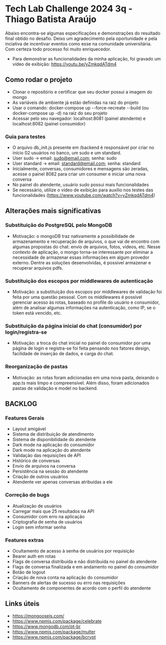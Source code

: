 # Tech Lab Challenge 2024 3q - Thiago Batista Araújo

Abaixo encontra-se algumas especificações e demonstrações do resultado final obtido no desafio.
Deixo um agradecimento pela oportunidade e pela inciativa de incentivar eventos como esse na comunidade universitária. Com certeza todo processo foi muito enriquecedor.
- Para demonstrar as funcionalidades da minha aplicação, foi gravado um vídeo de exibição: <https://youtu.be/yZmkqdATdm4>

## Como rodar o projeto
  - Clonar o repositório e certificar que seu docker possui a imagem do mongo
  - As variáveis de ambiente já estão definidas na raiz do projeto
  - Usar o comando: docker-compose up --force-recreate --build (ou docker-compose up -d) na raiz do seu projeto
  - Acessar pelo seu navegador: localhost:8081 (painel atendente) e localhost:8082 (painel consumidor)
### Guia para testes
  - O arquivo db_init.js presente em /backend é responsável por criar no início 02 usuários no banco, um sudo e um standard.
  - User sudo -> email: sudo@email.com; senha: sudo
  - User standard -> email: standard@email.com; senha: standard
  - Inicialmente, conversas, consumidores e mensagens são zeradas, acesse o painel 8082 para criar um consumer e iniciar uma nova conversa
  - No painel do atendente, usuário sudo possui mais funcionalidades
  - Se necessário, utilize o vídeo de exibição para auxílio nos testes das funcionalidades (<https://www.youtube.com/watch?v=yZmkqdATdm4>)

## Alterações mais significativas
### Substituição do PostgreSQL pelo MongoDB
  - Motivação: o mongoDB traz nativamente a possibilidade de armazenamento e recuperação de arquivos, o que vai de encontro com algumas propostas do chat: envio de arquivos, fotos, vídeos, etc. Nesse contexto de aplicação, o mongo torna-se interessante por eliminar a necessidade de armazenar essas informações em algum provedor externo. Dentre as soluções desenvolvidas, é possível armazenar e recuperar arquivos pdfs.

### Substituição dos escopos por middlewares de autenticação
  - Motivação: a substituição dos escopos por middlewares de validação foi feita por uma questão pessoal. Com os middlewares é possível gerenciar acesso às rotas, baseado no profile do usuário e consumidor, além de analisar algumas informações na autenticação, como IP, se o token está vencido, etc. 

### Substituição da página inicial do chat (consumidor) por login/registra-se
 - Motivação: a troca do chat inicial no painel do consumidor por uma página de login e registra-se foi feita pensando nos fatores design, facilidade de inserção de dados, e carga do chat.

### Reorganização de pastas
  - Motivação: as rotas foram adicionadas em uma nova pasta, deixando o app.ts mais limpo e compreensível. Além disso, foram adicionados pastas de validação e model no backend.


## BACKLOG
### Features Gerais
  - Layout amigável
  - Sistema de distribuição de atendimento
  - Sistema de disponibilidade do atendente
  - Dark mode na aplicação do consumidor
  - Dark mode na aplicação do atendente
  - Validação das requisições de API
  - Histórico de conversas
  - Envio de arquivos na conversa
  - Persistência na sessão do atendente
  - Criação de outros usuários
  - Atendente ver apenas conversas atribuídas a ele

### Correção de bugs
  - Atualização de usuários
  - Carregar mais que 25 resultados na API
  - Consumidor com erro na aplicação
  - Criptografia de senha de usuários
  - Login sem informar senha
    
### Features extras
  - Ocultamento de acesso à senha de usuários por requisição
  - Bearer auth em rotas
  - Flags de conversa distribuída e não distribuída no painel do atendente
  - Flags de conversa finalizada e em andamento no painel do consumidor
  - Botão de logout
  - Criação de nova conta na aplicação do consumidor
  - Banners de alertas de sucesso ou erro nas requisições
  - Ocultamento de componentes de acordo com o perfil do atendente

## Links úteis
- https://mongoosejs.com/
- https://www.npmjs.com/package/celebrate
- https://www.mongodb.com/pt-br
- https://www.npmjs.com/package/multer
- https://www.npmjs.com/package/bcrypt
